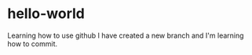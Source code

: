 # hello-world
Learning how to use github
I have created a new branch and I'm learning how to commit.
